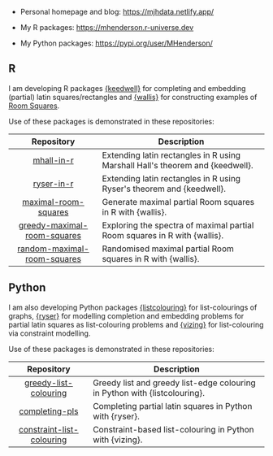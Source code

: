 - Personal homepage and blog: https://mjhdata.netlify.app/

- My R packages: https://mhenderson.r-universe.dev

- My Python packages: https://pypi.org/user/MHenderson/

## R

I am developing R packages [{keedwell}](https://github.com/MHenderson/keedwell) for completing and embedding (partial) latin squares/rectangles and [{wallis}](https://github.com/MHenderson/wallis) for constructing examples of [Room Squares](https://en.wikipedia.org/wiki/Room_square).

Use of these packages is demonstrated in these repositories:

| Repository                                                                                | Description                                                                   |
|:-----------------------------------------------------------------------------------------:|-------------------------------------------------------------------------------|
| [mhall-in-r](https://github.com/MHenderson/mhall-in-r)                                    | Extending latin rectangles in R using Marshall Hall's theorem and {keedwell}. |
| [ryser-in-r](https://github.com/MHenderson/ryser-in-r)                                    | Extending latin rectangles in R using Ryser's theorem and {keedwell}.         |
| [maximal-room-squares](https://github.com/MHenderson/maximal-room-squares)                | Generate maximal partial Room squares in R with {wallis}.                     |
| [greedy-maximal-room-squares](https://github.com/MHenderson/greedy-maximal-room-squares)  | Exploring the spectra of maximal partial Room squares in R with {wallis}.     |
| [random-maximal-room-squares](https://github.com/MHenderson/random-maximal-room-squares)  | Randomised maximal partial Room squares in R with {wallis}.                   |

## Python

I am also developing Python packages [{listcolouring}](https://github.com/MHenderson/listcolouring) for list-colourings of graphs, [{ryser}](https://github.com/MHenderson/ryser) for modelling completion and embedding problems for partial latin squares as list-colouring problems and [{vizing}](https://github.com/MHenderson/vizing) for list-colouring via constraint modelling.

Use of these packages is demonstrated in these repositories:

| Repository                                                                           | Description                                                                          |
|:------------------------------------------------------------------------------------:|--------------------------------------------------------------------------------------|
| [greedy-list-colouring](https://github.com/MHenderson/greedy-list-colouring)         | Greedy list and greedy list-edge colouring in Python with {listcolouring}.           |
| [completing-pls](https://github.com/MHenderson/completing-pls)                       | Completing partial latin squares in Python with {ryser}.                             |
| [constraint-list-colouring](https://github.com/MHenderson/constraint-list-colouring) | Constraint-based list-colouring in Python with {vizing}.                             |

